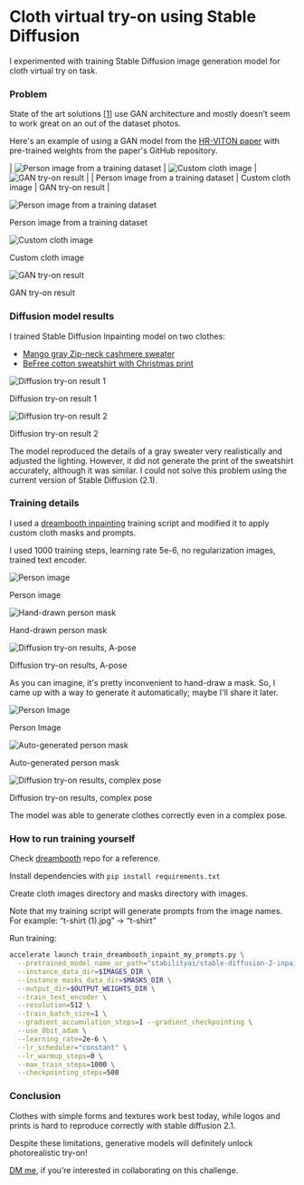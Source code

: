 # Cloth virtual try-on using Stable Diffusion

I experimented with training Stable Diffusion image generation model for cloth virtual try on task.

### Problem

State of the art solutions [[1](https://paperswithcode.com/task/virtual-try-on)] use GAN architecture and mostly doesn’t seem to work great on an out of the dataset photos.

Here's an example of using a GAN model from the [HR-VITON paper](https://paperswithcode.com/paper/high-resolution-virtual-try-on-with) with pre-trained weights from the paper's GitHub repository.

| ![Person image from a training dataset](readme_imgs/IMAGE_2023-02-17_125128.jpg) | 
![Custom cloth image](readme_imgs/IMAGE_2023-02-17_125150.jpg) | ![GAN try-on result](readme_imgs/IMAGE_2023-02-17_125153.jpg) |
| Person image from a training dataset |  Custom cloth image | GAN try-on result |


![Person image from a training dataset](readme_imgs/IMAGE_2023-02-17_125128.jpg)

Person image from a training dataset

![Custom cloth image](readme_imgs/IMAGE_2023-02-17_125150.jpg)

Custom cloth image

![GAN try-on result](readme_imgs/IMAGE_2023-02-17_125153.jpg)

GAN try-on result

### Diffusion model results

I trained Stable Diffusion Inpainting model on two clothes:

- [Mango gray Zip-neck cashmere sweater](https://shop.mango.com/gb/men/cardigans-and-sweaters-sweaters/zip-neck-cashmere-sweater_47000550.html?c=95)
- [BeFree cotton sweatshirt with Christmas print](https://befree.ru/zhenskaya/product/2249207952$D/121)

![Diffusion try-on result 1](readme_imgs/showcase_1_(1).jpg)

Diffusion try-on result 1

![Diffusion try-on result 2](readme_imgs/showcase_2.jpg)

Diffusion try-on result 2

The model reproduced the details of a gray sweater very realistically and adjusted the lighting. However, it did not generate the print of the sweatshirt accurately, although it was similar. I could not solve this problem using the current version of Stable Diffusion (2.1).

### Training details

I used a [dreambooth inpainting](https://github.com/huggingface/diffusers/tree/main/examples/research_projects/dreambooth_inpaint) training script and modified it to apply custom cloth masks and prompts. 

I used 1000 training steps, learning rate 5e-6, no regularization images, trained text encoder. 

![Person image](readme_imgs/1_1024_(3).jpg)

Person image

![Hand-drawn person mask](readme_imgs/1_1024_mask_(1).jpg)

Hand-drawn person mask

![Diffusion try-on results, A-pose](readme_imgs/v12_50_inf_steps_pose1-min_(1).png)

Diffusion try-on results, A-pose

As you can imagine, it's pretty inconvenient to hand-draw a mask. So, I came up with a way to generate it automatically; maybe I'll share it later.

![Person Image](readme_imgs/IMAGE_2023-02-17_131011.jpg)

Person Image

![Auto-generated person mask](readme_imgs/2_1024_auto_mask_(2).jpg)

Auto-generated person mask

![Diffusion try-on results, complex pose](readme_imgs/2_hand_drawn_mask_1.jpg)

Diffusion try-on results, complex pose

The model was able to generate clothes correctly even in a complex pose. 

### **How to run training yourself**

Check [dreambooth](https://github.com/huggingface/diffusers/tree/main/examples/research_projects/dreambooth_inpaint) repo for a reference. 

Install dependencies with `pip install requirements.txt`

Create cloth images directory and masks directory with images.  

Note that my training script will generate prompts from the image names. 
For example: “t-shirt (1).jpg” → “t-shirt”

Run training:

```bash
accelerate launch train_dreambooth_inpaint_my_prompts.py \
  --pretrained_model_name_or_path="stabilityai/stable-diffusion-2-inpainting"  \
  --instance_data_dir=$IMAGES_DIR \
  --instance_masks_data_dir=$MASKS_DIR \
  --output_dir=$OUTPUT_WEIGHTS_DIR \
  --train_text_encoder \
  --resolution=512 \
  --train_batch_size=1 \
  --gradient_accumulation_steps=1 --gradient_checkpointing \
  --use_8bit_adam \
  --learning_rate=2e-6 \
  --lr_scheduler="constant" \
  --lr_warmup_steps=0 \
  --max_train_steps=1000 \
  --checkpointing_steps=500
```

### Conclusion

Clothes with simple forms and textures work best today, while logos and prints is hard to reproduce correctly with stable diffusion 2.1.

Despite these limitations, generative models will definitely unlock photorealistic try-on! 

[DM me](https://twitter.com/LiderAlexandr), if you’re interested in collaborating on this challenge.
